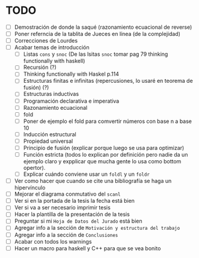 # TODO

- [ ] Demostración de donde la saqué (razonamiento ecuacional de reverse)
- [ ] Poner referncia de la tablita de Jueces en línea (de la complejidad)
- [ ] Correcciones de Lourdes
- [ ] Acabar temas de introducción
    + [ ] Listas `cons` y `snoc` (De las lsitas `snoc` tomar pag 79 thinking functionally with haskell)
    + [ ] Recursión (?)
    + [ ] Thinking functionally with Haskel p.114
    + [ ] Estructuras finitas e infinitas (repercusiones, lo usaré en teorema de fusión) (?)
    + [ ] Estructuras inductivas
    + [ ] Programación declarativa e imperativa 
    + [ ] Razonamiento ecuacional 
    + [ ] fold
    + [ ] Poner de ejemplo el fold para comvertir números con base n a base 10
    + [ ] Inducción estructural
    + [ ] Propiedad universal
    + [ ] Principio de fusión (explicar porque luego se usa para optimizar)
    + [ ] Función estricta (todos lo explican por definición pero nadie da un ejemplo claro y 
          expplicar que mucha gente lo usa como bottom opertor).
    + [ ] Explicar cuándo conviene usar un `foldl` y un `foldr`
- [ ] Ver como hacer que cuando se cite una bibliografía se haga un hipervínculo
- [ ] Mejorar el diagrama conmutativo del `scanl`
- [ ] Ver si en la portada de la tesis la fecha está bien
- [ ] Ver si va a ser necesario imprimir tesis
- [ ] Hacer la plantilla de la presentación de la tesis
- [ ] Preguntar si mi `Hoja de Datos del Jurado` está bien
- [ ] Agregar info a la sección de `Motivación y estructura del trabajo`
- [ ] Agregar info a la sección de `Conclusiones`
- [ ] Acabar con todos los warnings
- [ ] Hacer un macro para haskell y C++ para que se vea bonito